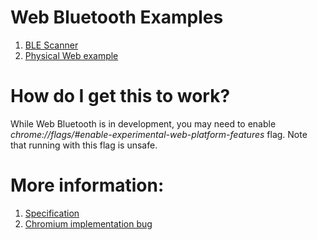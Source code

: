 # Web Bluetooth Examples

1. [BLE Scanner](https://dougt.github.io/webbluetooth-examples/scanner.html)
2. [Physical Web example](https://dougt.github.io/webbluetooth-examples/pw.html)

# How do I get this to work?

While Web Bluetooth is in development, you may need to enable *chrome://flags/#enable-experimental-web-platform-features* flag. Note that running with
this flag is unsafe.

# More information:

1. [Specification](https://webbluetoothcg.github.io/web-bluetooth/scanning.html)
2. [Chromium implementation bug](https://bugs.chromium.org/p/chromium/issues/detail?id=897312)
